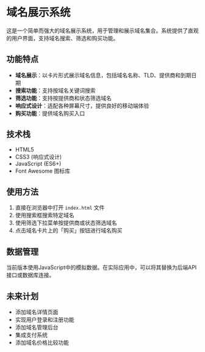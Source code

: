 # 域名展示系统

这是一个简单而强大的域名展示系统，用于管理和展示域名集合。系统提供了直观的用户界面，支持域名搜索、筛选和购买功能。

## 功能特点

- **域名展示**：以卡片形式展示域名信息，包括域名名称、TLD、提供商和到期日期
- **搜索功能**：支持按域名关键词搜索
- **筛选功能**：支持按提供商和状态筛选域名
- **响应式设计**：适配各种屏幕尺寸，提供良好的移动端体验
- **购买功能**：提供域名购买入口

## 技术栈

- HTML5
- CSS3 (响应式设计)
- JavaScript (ES6+)
- Font Awesome 图标库

## 使用方法

1. 直接在浏览器中打开 `index.html` 文件
2. 使用搜索框搜索特定域名
3. 使用筛选下拉菜单按提供商或状态筛选域名
4. 点击域名卡片上的「购买」按钮进行域名购买

## 数据管理

当前版本使用JavaScript中的模拟数据。在实际应用中，可以将其替换为后端API接口或数据库连接。

## 未来计划

- 添加域名详情页面
- 实现用户登录和注册功能
- 添加域名管理后台
- 集成支付系统
- 添加域名价格比较功能